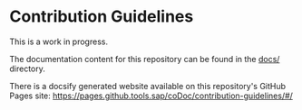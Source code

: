 # Contribution Guidelines

This is a work in progress.

The documentation content for this repository can be found in the [docs/](docs/) directory. 

There is a docsify generated website available on this repository's GitHub Pages site: https://pages.github.tools.sap/coDoc/contribution-guidelines/#/


